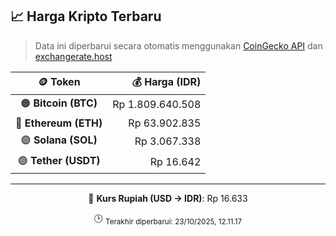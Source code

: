 

<!-- HARGA_KRIPTO -->
## 📈 Harga Kripto Terbaru

> Data ini diperbarui secara otomatis menggunakan [CoinGecko API](https://www.coingecko.com/) dan [exchangerate.host](https://exchangerate.host/)

<div align="center">

| 🪙 Token | 💰 Harga (IDR) |
|:------:|---------------:|
| 🟠 **Bitcoin (BTC)**   | Rp 1.809.640.508 |
| 🔵 **Ethereum (ETH)**  | Rp 63.902.835 |
| 🟣 **Solana (SOL)**    | Rp 3.067.338 |
| 🟢 **Tether (USDT)**   | Rp 16.642 |

---

💱 **Kurs Rupiah (USD → IDR)**: Rp 16.633

🕒 <sub>Terakhir diperbarui: 23/10/2025, 12.11.17</sub>

</div>
<!-- /HARGA_KRIPTO -->